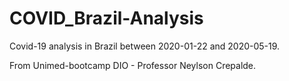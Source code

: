 # COVID_Brazil-Analysis

Covid-19 analysis in Brazil between 2020-01-22 and 2020-05-19.

From Unimed-bootcamp DIO - 
Professor Neylson Crepalde.
